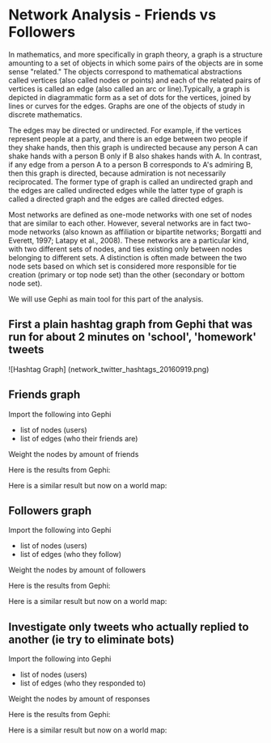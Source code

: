 # Network Analysis - Friends vs Followers







In mathematics, and more specifically in graph theory, a graph is a structure amounting to a set of objects in which some pairs of the objects are in some sense "related." The objects correspond to mathematical abstractions called vertices (also called nodes or points) and each of the related pairs of vertices is called an edge (also called an arc or line).Typically, a graph is depicted in diagrammatic form as a set of dots for the vertices, joined by lines or curves for the edges. Graphs are one of the objects of study in discrete mathematics.

The edges may be directed or undirected. For example, if the vertices represent people at a party, and there is an edge between two people if they shake hands, then this graph is undirected because any person A can shake hands with a person B only if B also shakes hands with A. In contrast, if any edge from a person A to a person B corresponds to A's admiring B, then this graph is directed, because admiration is not necessarily reciprocated. The former type of graph is called an undirected graph and the edges are called undirected edges while the latter type of graph is called a directed graph and the edges are called directed edges.

Most networks are defined as one-mode networks with one set of nodes that are similar to each other. However, several networks are in fact two-mode networks (also known as affiliation or bipartite networks; Borgatti and Everett, 1997; Latapy et al., 2008). These networks are a particular kind, with two different sets of nodes, and ties existing only between nodes belonging to different sets. A distinction is often made between the two node sets based on which set is considered more responsible for tie creation (primary or top node set) than the other (secondary or bottom node set).

We will use Gephi as main tool for this part of the analysis.

## First a plain hashtag graph from Gephi that was run for about 2 minutes on 'school', 'homework' tweets

![Hashtag Graph] (network_twitter_hashtags_20160919.png)

## Friends graph
Import the following into Gephi
- list of nodes (users)
- list of edges (who their friends are)

Weight the nodes by amount of friends

Here is the results from Gephi:

Here is a similar result but now on a world map:

## Followers graph
Import the following into Gephi
- list of nodes (users)
- list of edges (who they follow)

Weight the nodes by amount of followers

Here is the results from Gephi:

Here is a similar result but now on a world map:

## Investigate only tweets who actually replied to another (ie try to eliminate bots)
Import the following into Gephi
- list of nodes (users)
- list of edges (who they responded to)

Weight the nodes by amount of responses

Here is the results from Gephi:

Here is a similar result but now on a world map:
